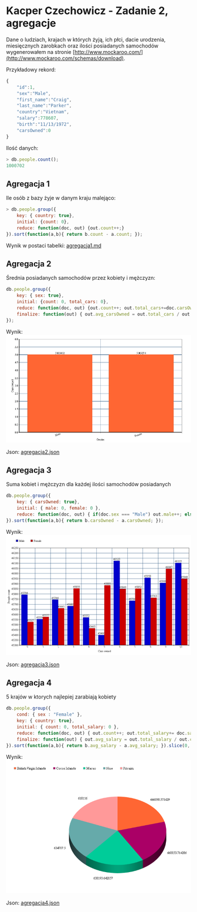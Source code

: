 # Kacper Czechowicz - Zadanie 2, agregacje

Dane o ludziach, krajach w których żyją, ich płci, dacie urodzenia, miesięcznych zarobkach oraz ilości posiadanych samochodów wygenerowałem na stronie [http://www.mockaroo.com/](http://www.mockaroo.com/schemas/download).

Przykładowy rekord:
```javascript
{
	"id":1,
	"sex":"Male",
	"first_name":"Craig",
	"last_name":"Parker",
	"country":"Vietnam",
	"salary":778607,
	"birth":"11/13/1972",
	"carsOwned":0
}
```

Ilość danych:
```javascript
> db.people.count();
1000702
```

## Agregacja 1

Ile osób z bazy żyje w danym kraju malejąco:
```javascript
> db.people.group({ 
	key: { country: true},
	initial: {count: 0}, 
	reduce: function(doc, out) {out.count++;} 
}).sort(function(a,b){ return b.count - a.count; });
```
Wynik w postaci tabelki: [agregacja1.md](wyniki/agregacja1.md)

## Agregacja 2

Średnia posiadanych samochodów przez kobiety i mężczyzn:
```javascript
db.people.group({ 
	key: { sex: true}, 
	initial: {count: 0, total_cars: 0}, 
	reduce: function(doc, out) {out.count++; out.total_cars+=doc.carsOwned;},  
	finalize: function(out) { out.avg_carsOwned = out.total_cars / out.count; }
});
```

Wynik: 
![agregacja2](wyniki/agregacja2.png)

Json: [agregacja2.json](wyniki/agregacja2.json)

## Agregacja 3

Suma kobiet i mężczyzn dla każdej ilości samochodów posiadanych
```javascript
db.people.group({ 
	key: { carsOwned: true}, 
	initial: { male: 0, female: 0 }, 
	reduce: function(doc, out) { if(doc.sex === "Male") out.male++; else out.female++; },  
}).sort(function(a,b){ return b.carsOwned - a.carsOwned; });
```
Wynik:
![agregacja3](wyniki/agregacja3.png)

Json: [agregacja3.json](wyniki/agregacja3.json)

## Agregacja 4

5 krajów w ktorych najlepiej zarabiają kobiety
```javascript
db.people.group({ 
	cond: { sex : "Female" },
	key: { country: true}, 
	initial: { count: 0, total_salary: 0 }, 
	reduce: function(doc, out) { out.count++; out.total_salary+= doc.salary; },  
	finalize: function(out) { out.avg_salary = out.total_salary / out.count; }
}).sort(function(a,b){ return b.avg_salary - a.avg_salary; }).slice(0, 5);
```

Wynik:
![agregacja4](wyniki/agregacja4.png)

Json: [agregacja4.json](wyniki/agregacja4.json)